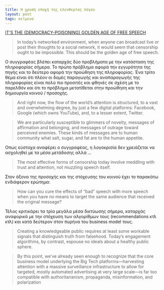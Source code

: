 ```yaml
---
title: Η χρυσή εποχή της ελευθερίας λόγου
layout: post
tags: κείμενα
---
```


[IT'S THE (DEMOCRACY-POISONING) GOLDEN AGE OF FREE SPEECH](https://www.wired.com/story/free-speech-issue-tech-turmoil-new-censorship/)

> In today’s networked environment, when anyone can broadcast live or post their
> thoughts to a social network, it would seem that censorship ought to be
> impossible. This should be the golden age of free speech.

<!--more-->

Ο συγγραφέας βλέπει καταρχάς δύο προβλήματα με την κατάσταση της πληροφορίας
σήμερα. Το πρώτο πρόβλημα αφορά την εγγυρότητα της πηγής και το
δεύτερο αφορά την προώθηση της πληροφορίας. Ένα τρίτο θέμα είναι ότι
πλέον οι δομές παραγωγής και αναπαραγωγής της πληροφορίας είναι πολύ πιο
προσιτές και φθηνές σε σχέση με το παρελθόν και ότι το πρόβλημα
μετατίθεται στην προώθηση και την δημιουργία κοινού / προσοχής.

> And right now, the flow of the world’s attention is structured, to a
> vast and overwhelming degree, by just a few digital platforms:
> Facebook,  Google (which owns YouTube), and, to a lesser extent, Twitter.

> We are particularly susceptible to glimmers of novelty, messages of
> affirmation and belonging, and messages of outrage toward perceived
> enemies. These kinds of messages are to human community what salt,
> sugar, and fat are to the human appetite.

Οπως εύστοχα αναφέρει ο συγγραφέας, η λογοκρισία δεν χρειάζεται να
ασχοληθεί με τα μέσα μετάδοσης αλλά ...

> The most effective forms of censorship today involve meddling with
> trust and attention, not muzzling speech itself.

Στον άξονα της προσοχής και της στόχευσης του κοινού έχει το παρακάτω
ενδιάφερον ερώτημα:

> How can you cure the effects of “bad” speech with more speech when
> you have no means to target the same audience that received the original message?

Τέλος κριτικάρει τα τρία μεγάλα μέσα δικτύωσης σήμερα, καταρχάς
αναφορικά με την στόχευση των αλγορίθμων τους (recommendations κτλ
κτλ) και κατά δεύτερον στον πυρήνα του business model τους.

> Creating a knowledgeable public requires at least some workable signals that
> distinguish truth from falsehood. Today’s engagement algorithms, by
> contrast, espouse no ideals about a healthy public sphere.

> By this point, we’ve already seen enough to recognize that the core
> business model underlying the Big Tech platforms—harvesting
> attention with a massive surveillance infrastructure to allow for
> targeted, mostly automated advertising at very large scale—is far
> too compatible with authoritarianism, propaganda, misinformation, and polarization
